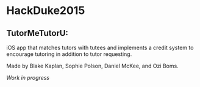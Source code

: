 # HackDuke2015

## TutorMeTutorU: ##
iOS app that matches tutors with tutees and implements a credit system to encourage tutoring in addition to tutor requesting.

Made by Blake Kaplan, Sophie Polson, Daniel McKee, and Ozi Boms.

*Work in progress*
